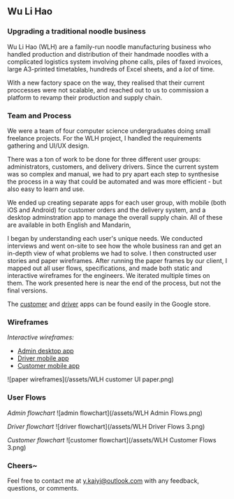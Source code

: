 ## Wu Li Hao

### Upgrading a traditional noodle business

Wu Li Hao (WLH) are a family-run noodle manufacturing business who handled production and distribution of their handmade noodles with a complicated logistics system involving phone calls, piles of faxed invoices, large A3-printed timetables, hundreds of Excel sheets, and a *lot* of time.

With a new factory space on the way, they realised that their current proccesses were not scalable, and reached out to us to commission a platform to revamp their production and supply chain.

### Team and Process

We were a team of four computer science undergraduates doing small freelance projects. For the WLH project, I handled the requirements gathering and UI/UX design. 

There was a ton of work to be done for three different user groups: administrators, customers, and delivery drivers. Since the current system was so complex and manual, we had to pry apart each step to synthesise the process in a way that could be automated and was more efficient - but also easy to learn and use.

We ended up creating separate apps for each user group, with mobile (both iOS and Android) for customer orders and the delivery system, and a desktop adminstration app to manage the overall supply chain. All of these are available in both English and Mandarin,

I began by understanding each user's unique needs. We conducted interviews and went on-site to see how the whole business ran and get an in-depth view of what problems we had to solve. I then constructed user stories and paper wireframes. After running the paper frames by our client, I mapped out all user flows, specifications, and made both static and interactive wireframes for the engineers. We iterated multiple times on them. The work presented here is near the end of the process, but not the final versions.

The [customer](https://play.google.com/store/apps/details?id=com.wlhtest) and [driver](https://play.google.com/store/apps/details?id=com.wlhdriver) apps can be found easily in the Google store.

### Wireframes
*Interactive wireframes:*
* [Admin desktop app](https://xd.adobe.com/view/4944651d-7097-4e9b-af06-320e25f8e0e8/)
* [Driver mobile app](https://xd.adobe.com/view/f32e685f-7b64-4666-98a0-b93d8f3b8d2a/)
* [Customer mobile app](https://xd.adobe.com/view/32a52546-8853-4945-b626-5f752f0ff57f/)

![paper wireframes](/assets/WLH customer UI paper.png)

### User Flows
*Admin flowchart*
![admin flowchart](/assets/WLH Admin Flows.png)

*Driver flowchart*
![driver flowchart](/assets/WLH Driver Flows 3.png)

*Customer flowchart*
![customer flowchart](/assets/WLH Customer Flows 3.png)

### Cheers~

Feel free to contact me at y.kaiyi@outlook.com with any feedback, questions, or comments.
